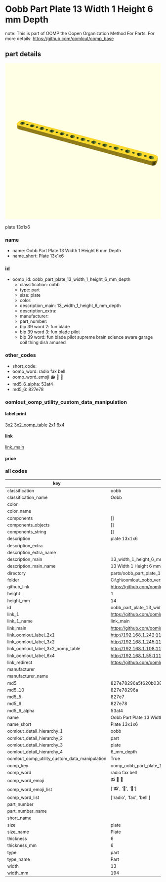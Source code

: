# Oobb Part Plate 13 Width 1 Height 6 mm Depth  

note: This is part of OOMP the Oopen Organization Method For Parts. For more details: https://github.com/oomlout/oomp_base

##  part details
  

[![](3dpr.png)](3dpr.png)

plate 13x1x6



### name
* name: Oobb Part Plate 13 Width 1 Height 6 mm Depth
* name_short: Plate 13x1x6 
### id
* oomp_id: oobb_part_plate_13_width_1_height_6_mm_depth
  * classification: oobb
  * type: part
  * size: plate
  * color: 
  * description_main: 13_width_1_height_6_mm_depth
  * description_extra: 
  * manufacturer: 
  * part_number: 
  * bip 39 word 2: fun blade
  * bip 39 word 3: fun blade pilot
  * bip 39 word: fun blade pilot supreme brain science aware garage coil thing dish amused

### other_codes
* short_code: 
* oomp_word: radio fax bell
* oomp_word_emoji :radio: :fax: :bell:
* md5_6_alpha: 53at4
* md5_6: 827e78






### oomlout_oomp_utility_custom_data_manipulation
#### label print
[3x2](http://192.168.1.245:1112/?label=oomp%2053at4)
[3x2_oomp_table](http://192.168.1.108:1112/?label=oomp%2053at4)
[2x1](http://192.168.1.242:1112/?label=oomp%2053at4)
[6x4](http://192.168.1.55:1112/?label=oomp%2053at4)    

#### link

[link_main](https://github.com/oomlout/oomlout_oobb_version_4_generated_parts/tree/main/navigation_oomp/oobb/part/plate/13_width_1_height_6_mm_depth/part)                              

#### price







### all codes 
| key | value |  
| --- | --- |  
| classification | oobb |  
| classification_name | Oobb |  
| color |  |  
| color_name |  |  
| components | [] |  
| components_objects | [] |  
| components_string | [] |  
| description | plate 13x1x6 |  
| description_extra |  |  
| description_extra_name |  |  
| description_main | 13_width_1_height_6_mm_depth |  
| description_main_name | 13 Width 1 Height 6 mm Depth |  
| directory | parts/oobb_part_plate_13_width_1_height_6_mm_depth |  
| folder | C:\gh\oomlout_oobb_version_4_generated_parts\parts\oobb_part_plate_13_width_1_height_6_mm_depth |  
| github_link | https://github.com/oomlout/oomlout_oomp_part_src/tree/main/parts/oobb_part_plate_13_width_1_height_6_mm_depth |  
| height | 1 |  
| height_mm | 14 |  
| id | oobb_part_plate_13_width_1_height_6_mm_depth |  
| link_1 | https://github.com/oomlout/oomlout_oobb_version_4_generated_parts/tree/main/navigation_oomp/oobb/part/plate/13_width_1_height_6_mm_depth/part |  
| link_1_name | link_main |  
| link_main | https://github.com/oomlout/oomlout_oobb_version_4_generated_parts/tree/main/navigation_oomp/oobb/part/plate/13_width_1_height_6_mm_depth/part |  
| link_oomlout_label_2x1 | http://192.168.1.242:1112/?label=oomp%2053at4 |  
| link_oomlout_label_3x2 | http://192.168.1.245:1112/?label=oomp%2053at4 |  
| link_oomlout_label_3x2_oomp_table | http://192.168.1.108:1112/?label=oomp%2053at4 |  
| link_oomlout_label_6x4 | http://192.168.1.55:1112/?label=oomp%2053at4 |  
| link_redirect | https://github.com/oomlout/oomlout_oobb_version_4_generated_parts/tree/main/parts/oobb_plate_13_01_06 |  
| manufacturer |  |  
| manufacturer_name |  |  
| md5 | 827e78296a5f620b038d7d9f49c5c2f0 |  
| md5_10 | 827e78296a |  
| md5_5 | 827e7 |  
| md5_6 | 827e78 |  
| md5_6_alpha | 53at4 |  
| name | Oobb Part Plate 13 Width 1 Height 6 mm Depth |  
| name_short | Plate 13x1x6  |  
| oomlout_detail_hierarchy_1 | oobb |  
| oomlout_detail_hierarchy_2 | part |  
| oomlout_detail_hierarchy_3 | plate |  
| oomlout_detail_hierarchy_4 | 6_mm_depth |  
| oomlout_oomp_utility_custom_data_manipulation | True |  
| oomp_key | oomp_oobb_part_plate_13_width_1_height_6_mm_depth |  
| oomp_word | radio fax bell |  
| oomp_word_emoji | :radio: :fax: :bell: |  
| oomp_word_emoji_list | [':radio:', ':fax:', ':bell:'] |  
| oomp_word_list | ['radio', 'fax', 'bell'] |  
| part_number |  |  
| part_number_name |  |  
| short_name |  |  
| size | plate |  
| size_name | Plate |  
| thickness | 6 |  
| thickness_mm | 6 |  
| type | part |  
| type_name | Part |  
| width | 13 |  
| width_mm | 194 |  
